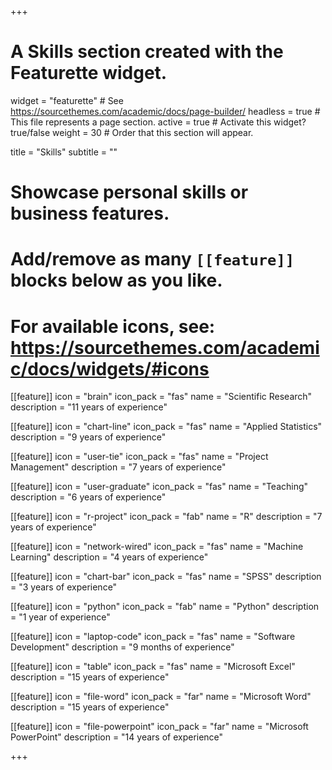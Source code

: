 +++
# A Skills section created with the Featurette widget.
widget = "featurette"  # See https://sourcethemes.com/academic/docs/page-builder/
headless = true  # This file represents a page section.
active = true  # Activate this widget? true/false
weight = 30  # Order that this section will appear.

title = "Skills"
subtitle = ""

# Showcase personal skills or business features.
# 
# Add/remove as many `[[feature]]` blocks below as you like.
# 
# For available icons, see: https://sourcethemes.com/academic/docs/widgets/#icons
[[feature]]
  icon = "brain"
  icon_pack = "fas"
  name = "Scientific Research"
  description = "11 years of experience"

[[feature]]
  icon = "chart-line"
  icon_pack = "fas"
  name = "Applied Statistics"
  description = "9 years of experience" 
  
[[feature]]
  icon = "user-tie"
  icon_pack = "fas"
  name = "Project Management"
  description = "7 years of experience"
  
[[feature]]
  icon = "user-graduate"
  icon_pack = "fas"
  name = "Teaching"
  description = "6 years of experience"
  
[[feature]]
  icon = "r-project"
  icon_pack = "fab"
  name = "R"
  description = "7 years of experience"
  
[[feature]]
  icon = "network-wired"
  icon_pack = "fas"
  name = "Machine Learning"
  description = "4 years of experience"

[[feature]]
  icon = "chart-bar"
  icon_pack = "fas"
  name = "SPSS"
  description = "3 years of experience"

[[feature]]
  icon = "python"
  icon_pack = "fab"
  name = "Python"
  description = "1 year of experience"

[[feature]]
  icon = "laptop-code"
  icon_pack = "fas"
  name = "Software Development"
  description = "9 months of experience"

[[feature]]
  icon = "table"
  icon_pack = "fas"
  name = "Microsoft Excel"
  description = "15 years of experience"
  
[[feature]]
  icon = "file-word"
  icon_pack = "far"
  name = "Microsoft Word"
  description = "15 years of experience"
  
[[feature]]
  icon = "file-powerpoint"
  icon_pack = "far"
  name = "Microsoft PowerPoint"
  description = "14 years of experience"

+++
